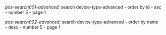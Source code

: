 *pos-search001-advanced:* search device-type-advanced - 
    order by id - asc - number 5 - page 1

*pos-search002-advanced:* search device-type-advanced - 
    order by name - desc - number 5 - page 1